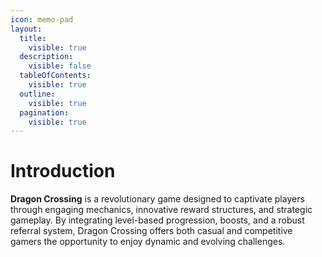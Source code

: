 ```yaml
---
icon: memo-pad
layout:
  title:
    visible: true
  description:
    visible: false
  tableOfContents:
    visible: true
  outline:
    visible: true
  pagination:
    visible: true
---
```


# Introduction

**Dragon Crossing** is a revolutionary game designed to captivate players through engaging mechanics, innovative reward structures, and strategic gameplay. By integrating level-based progression, boosts, and a robust referral system, Dragon Crossing offers both casual and competitive gamers the opportunity to enjoy dynamic and evolving challenges.
